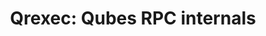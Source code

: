 ---
lang: en
layout: doc
permalink: /doc/qrexec-internals/
redirect_from:
- /doc/qrexec3-implementation/
- /en/doc/qrexec3-implementation/
- /doc/Qrexec3Implementation/
- /wiki/Qrexec3Implementation/
redirect_to: https://doc.qubes-os.org/en/latest/developer/services/qrexec-internals.html
ref: 39
title: 'Qrexec: Qubes RPC internals'
---